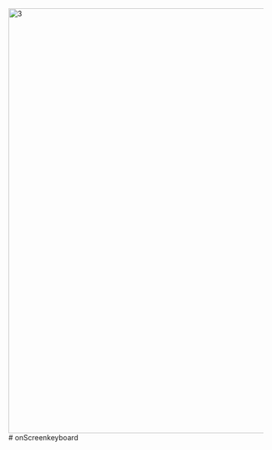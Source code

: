 <img width="840" alt="3" src="https://user-images.githubusercontent.com/108942827/208993464-12d04cc3-3961-409a-8601-2772e5a63894.PNG">
# onScreenkeyboard
